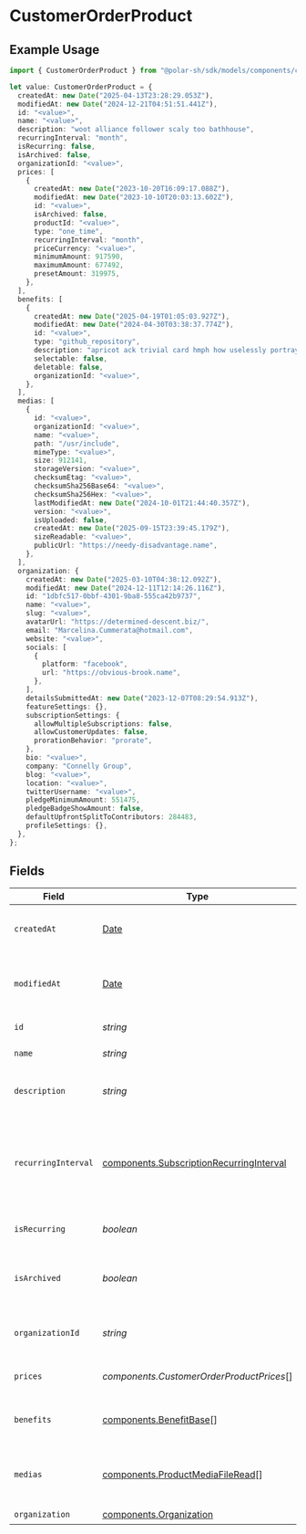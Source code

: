 # CustomerOrderProduct

## Example Usage

```typescript
import { CustomerOrderProduct } from "@polar-sh/sdk/models/components/customerorderproduct.js";

let value: CustomerOrderProduct = {
  createdAt: new Date("2025-04-13T23:28:29.053Z"),
  modifiedAt: new Date("2024-12-21T04:51:51.441Z"),
  id: "<value>",
  name: "<value>",
  description: "woot alliance follower scaly too bathhouse",
  recurringInterval: "month",
  isRecurring: false,
  isArchived: false,
  organizationId: "<value>",
  prices: [
    {
      createdAt: new Date("2023-10-20T16:09:17.088Z"),
      modifiedAt: new Date("2023-10-10T20:03:13.602Z"),
      id: "<value>",
      isArchived: false,
      productId: "<value>",
      type: "one_time",
      recurringInterval: "month",
      priceCurrency: "<value>",
      minimumAmount: 917590,
      maximumAmount: 677492,
      presetAmount: 319975,
    },
  ],
  benefits: [
    {
      createdAt: new Date("2025-04-19T01:05:03.927Z"),
      modifiedAt: new Date("2024-04-30T03:38:37.774Z"),
      id: "<value>",
      type: "github_repository",
      description: "apricot ack trivial card hmph how uselessly portray",
      selectable: false,
      deletable: false,
      organizationId: "<value>",
    },
  ],
  medias: [
    {
      id: "<value>",
      organizationId: "<value>",
      name: "<value>",
      path: "/usr/include",
      mimeType: "<value>",
      size: 912141,
      storageVersion: "<value>",
      checksumEtag: "<value>",
      checksumSha256Base64: "<value>",
      checksumSha256Hex: "<value>",
      lastModifiedAt: new Date("2024-10-01T21:44:40.357Z"),
      version: "<value>",
      isUploaded: false,
      createdAt: new Date("2025-09-15T23:39:45.179Z"),
      sizeReadable: "<value>",
      publicUrl: "https://needy-disadvantage.name",
    },
  ],
  organization: {
    createdAt: new Date("2025-03-10T04:38:12.092Z"),
    modifiedAt: new Date("2024-12-11T12:14:26.116Z"),
    id: "1dbfc517-0bbf-4301-9ba8-555ca42b9737",
    name: "<value>",
    slug: "<value>",
    avatarUrl: "https://determined-descent.biz/",
    email: "Marcelina.Cummerata@hotmail.com",
    website: "<value>",
    socials: [
      {
        platform: "facebook",
        url: "https://obvious-brook.name",
      },
    ],
    detailsSubmittedAt: new Date("2023-12-07T08:29:54.913Z"),
    featureSettings: {},
    subscriptionSettings: {
      allowMultipleSubscriptions: false,
      allowCustomerUpdates: false,
      prorationBehavior: "prorate",
    },
    bio: "<value>",
    company: "Connelly Group",
    blog: "<value>",
    location: "<value>",
    twitterUsername: "<value>",
    pledgeMinimumAmount: 551475,
    pledgeBadgeShowAmount: false,
    defaultUpfrontSplitToContributors: 284483,
    profileSettings: {},
  },
};
```

## Fields

| Field                                                                                                | Type                                                                                                 | Required                                                                                             | Description                                                                                          |
| ---------------------------------------------------------------------------------------------------- | ---------------------------------------------------------------------------------------------------- | ---------------------------------------------------------------------------------------------------- | ---------------------------------------------------------------------------------------------------- |
| `createdAt`                                                                                          | [Date](https://developer.mozilla.org/en-US/docs/Web/JavaScript/Reference/Global_Objects/Date)        | :heavy_check_mark:                                                                                   | Creation timestamp of the object.                                                                    |
| `modifiedAt`                                                                                         | [Date](https://developer.mozilla.org/en-US/docs/Web/JavaScript/Reference/Global_Objects/Date)        | :heavy_check_mark:                                                                                   | Last modification timestamp of the object.                                                           |
| `id`                                                                                                 | *string*                                                                                             | :heavy_check_mark:                                                                                   | The ID of the product.                                                                               |
| `name`                                                                                               | *string*                                                                                             | :heavy_check_mark:                                                                                   | The name of the product.                                                                             |
| `description`                                                                                        | *string*                                                                                             | :heavy_check_mark:                                                                                   | The description of the product.                                                                      |
| `recurringInterval`                                                                                  | [components.SubscriptionRecurringInterval](../../models/components/subscriptionrecurringinterval.md) | :heavy_check_mark:                                                                                   | The recurring interval of the product. If `None`, the product is a one-time purchase.                |
| `isRecurring`                                                                                        | *boolean*                                                                                            | :heavy_check_mark:                                                                                   | Whether the product is a subscription.                                                               |
| `isArchived`                                                                                         | *boolean*                                                                                            | :heavy_check_mark:                                                                                   | Whether the product is archived and no longer available.                                             |
| `organizationId`                                                                                     | *string*                                                                                             | :heavy_check_mark:                                                                                   | The ID of the organization owning the product.                                                       |
| `prices`                                                                                             | *components.CustomerOrderProductPrices*[]                                                            | :heavy_check_mark:                                                                                   | List of prices for this product.                                                                     |
| `benefits`                                                                                           | [components.BenefitBase](../../models/components/benefitbase.md)[]                                   | :heavy_check_mark:                                                                                   | List of benefits granted by the product.                                                             |
| `medias`                                                                                             | [components.ProductMediaFileRead](../../models/components/productmediafileread.md)[]                 | :heavy_check_mark:                                                                                   | List of medias associated to the product.                                                            |
| `organization`                                                                                       | [components.Organization](../../models/components/organization.md)                                   | :heavy_check_mark:                                                                                   | N/A                                                                                                  |